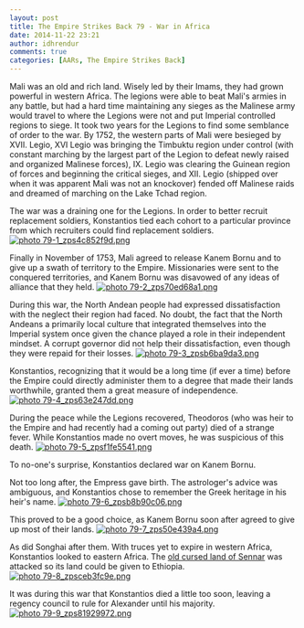 ```yaml
---
layout: post
title: The Empire Strikes Back 79 - War in Africa
date: 2014-11-22 23:21
author: idhrendur
comments: true
categories: [AARs, The Empire Strikes Back]
---
```

Mali was an old and rich land. Wisely led by their Imams, they had grown powerful in western Africa. The legions were able to beat Mali's armies in any battle, but had a hard time maintaining any sieges as the Malinese army would travel to where the Legions were not and put Imperial controlled regions to siege. It took two years for the Legions to find some semblance of order to the war. By 1752, the western parts of Mali were besieged by XVII. Legio, XVI Legio was bringing the Timbuktu region under control (with constant marching by the largest part of the Legion to defeat newly raised and organized Malinese forces), IX. Legio was clearing the Guinean region of forces and beginning the critical sieges, and XII. Legio (shipped over when it was apparent Mali was not an knockover) fended off Malinese raids and dreamed of marching on the Lake Tchad region.

The war was a draining one for the Legions. In order to better recruit replacement soldiers, Konstantios tied each cohort to a particular province from which recruiters could find replacement soldiers.
<a href="http://s1327.photobucket.com/user/idhrendur/media/79-1_zps4c852f9d.png.html" target="_blank"><img class="aligncenter" src="http://i1327.photobucket.com/albums/u670/idhrendur/79-1_zps4c852f9d.png" alt=" photo 79-1_zps4c852f9d.png" border="0" /></a>

Finally in November of 1753, Mali agreed to release Kanem Bornu and to give up a swath of territory to the Empire. Missionaries were sent to the conquered territories, and Kanem Bornu was disavowed of any ideas of alliance that they held.
<a href="http://s1327.photobucket.com/user/idhrendur/media/79-2_zps70ed68a1.png.html" target="_blank"><img class="aligncenter" src="http://i1327.photobucket.com/albums/u670/idhrendur/79-2_zps70ed68a1.png" alt=" photo 79-2_zps70ed68a1.png" border="0" /></a>

During this war, the North Andean people had expressed dissatisfaction with the neglect their region had faced. No doubt, the fact that the North Andeans a primarily local culture that integrated themselves into the Imperial system once given the chance played a role in their independent mindset. A corrupt governor did not help their dissatisfaction, even though they were repaid for their losses.
<a href="http://s1327.photobucket.com/user/idhrendur/media/79-3_zpsb6ba9da3.png.html" target="_blank"><img class="aligncenter" src="http://i1327.photobucket.com/albums/u670/idhrendur/79-3_zpsb6ba9da3.png" alt=" photo 79-3_zpsb6ba9da3.png" border="0" /></a>

Konstantios, recognizing that it would be a long time (if ever a time) before the Empire could directly administer them to a degree that made their lands worthwhile, granted them a great measure of independence.
<a href="http://s1327.photobucket.com/user/idhrendur/media/79-4_zps63e247dd.png.html" target="_blank"><img class="aligncenter" src="http://i1327.photobucket.com/albums/u670/idhrendur/79-4_zps63e247dd.png" alt=" photo 79-4_zps63e247dd.png" border="0" /></a>

During the peace while the Legions recovered, Theodoros (who was heir to the Empire and had recently had a coming out party) died of a strange fever. While Konstantios made no overt moves, he was suspicious of this death.
<a href="http://s1327.photobucket.com/user/idhrendur/media/79-5_zpsf1fe5541.png.html" target="_blank"><img class="aligncenter" src="http://i1327.photobucket.com/albums/u670/idhrendur/79-5_zpsf1fe5541.png" alt=" photo 79-5_zpsf1fe5541.png" border="0" /></a>

To no-one's surprise, Konstantios declared war on Kanem Bornu.

Not too long after, the Empress gave birth. The astrologer's advice was ambiguous, and Konstantios chose to remember the Greek heritage in his heir's name.
<a href="http://s1327.photobucket.com/user/idhrendur/media/79-6_zpsb8b90c06.png.html" target="_blank"><img class="aligncenter" src="http://i1327.photobucket.com/albums/u670/idhrendur/79-6_zpsb8b90c06.png" alt=" photo 79-6_zpsb8b90c06.png" border="0" /></a>

This proved to be a good choice, as Kanem Bornu soon after agreed to give up most of their lands.
<a href="http://s1327.photobucket.com/user/idhrendur/media/79-7_zps50e439a4.png.html" target="_blank"><img class="aligncenter" src="http://i1327.photobucket.com/albums/u670/idhrendur/79-7_zps50e439a4.png" alt=" photo 79-7_zps50e439a4.png" border="0" /></a>

As did Songhai after them. With truces yet to expire in western Africa, Konstantios looked to eastern Africa. The <a href="http://forum.paradoxplaza.com/forum/showthread.php?601251-In-the-Shadow-of-Certain-Painful-Doom-Abyssinia">old cursed land of Sennar</a> was attacked so its land could be given to Ethiopia.
<a href="http://s1327.photobucket.com/user/idhrendur/media/79-8_zpsceb3fc9e.png.html" target="_blank"><img class="aligncenter" src="http://i1327.photobucket.com/albums/u670/idhrendur/79-8_zpsceb3fc9e.png" alt=" photo 79-8_zpsceb3fc9e.png" border="0" /></a>

It was during this war that Konstantios died a little too soon, leaving a regency council to rule for Alexander until his majority.
<a href="http://s1327.photobucket.com/user/idhrendur/media/79-9_zps81929972.png.html" target="_blank"><img class="aligncenter" src="http://i1327.photobucket.com/albums/u670/idhrendur/79-9_zps81929972.png" alt=" photo 79-9_zps81929972.png" border="0" /></a>
